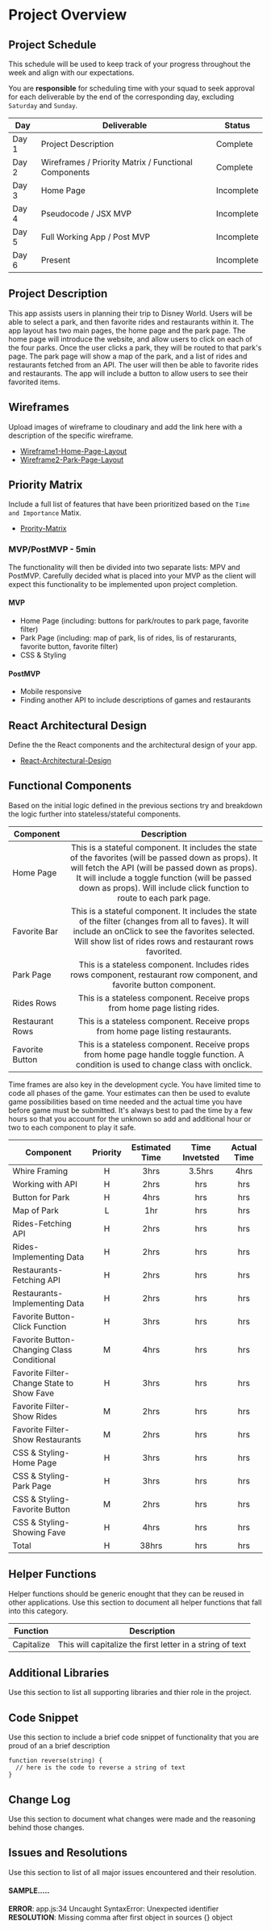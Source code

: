 # Project Overview

## Project Schedule

This schedule will be used to keep track of your progress throughout the week and align with our expectations.  

You are **responsible** for scheduling time with your squad to seek approval for each deliverable by the end of the corresponding day, excluding `Saturday` and `Sunday`.

|  Day | Deliverable | Status
|---|---| ---|
|Day 1| Project Description | Complete
|Day 2| Wireframes / Priority Matrix / Functional Components | Complete
|Day 3| Home Page | Incomplete
|Day 4| Pseudocode / JSX MVP | Incomplete
|Day 5| Full Working App / Post MVP  | Incomplete
|Day 6| Present | Incomplete


## Project Description

This app assists users in planning their trip to Disney World. Users will be able to select a park, and then favorite rides and restaurants within it. The app layout has two main pages, the home page and the park page. The home page will introduce the website, and allow users to click on each of the four parks. Once the user clicks a park, they will be routed to that park's page. The park page will show a map of the park, and a list of rides and restaurants fetched from an API. The user will then be able to favorite rides and restaurants. The app will include a button to allow users to see their favorited items. 

## Wireframes

Upload images of wireframe to cloudinary and add the link here with a description of the specific wireframe.

- [Wireframe1-Home-Page-Layout](https://res.cloudinary.com/drsaojfyp/image/upload/v1539642797/S8vZXqCYQueiHU3wfRCVCg.jpg)
- [Wireframe2-Park-Page-Layout](https://res.cloudinary.com/drsaojfyp/image/upload/v1539642848/063EVTEgTOC5PXaPJNcXmQ.jpg)


## Priority Matrix

Include a full list of features that have been prioritized based on the `Time and Importance` Matix.  

- [Prority-Matrix](https://res.cloudinary.com/drsaojfyp/image/upload/v1539642897/n_a78pQjSJGBg9QPCThQ_w.jpg)

### MVP/PostMVP - 5min

The functionality will then be divided into two separate lists: MPV and PostMVP.  Carefully decided what is placed into your MVP as the client will expect this functionality to be implemented upon project completion.  

#### MVP 
- Home Page (including: buttons for park/routes to park page, favorite filter)
- Park Page (including: map of park, lis of rides, lis of restarurants, favorite button, favorite filter)
- CSS & Styling

#### PostMVP 
- Mobile responsive
- Finding another API to include descriptions of games and restaurants


## React Architectural Design

Define the the React components and the architectural design of your app.

- [React-Architectural-Design](https://res.cloudinary.com/drsaojfyp/image/upload/v1539645392/AQAB7KuMTTa4A5_ufXs5Kg.jpg)


## Functional Components

Based on the initial logic defined in the previous sections try and breakdown the logic further into stateless/stateful components. 

| Component | Description | 
| --- | :---: |  
| Home Page | This is a stateful component. It includes the state of the favorites (will be passed down as props). It will fetch the API (will be passed down as props). It will include a toggle function (will be passed down as props). Will include click function to route to each park page.| 
| Favorite Bar | This is a stateful component. It includes the state of the filter (changes from all to faves). It will include an onClick to see the favorites selected. Will show list of rides rows and restaurant rows favorited. | 
| Park Page | This is a stateless component. Includes rides rows component, restaurant row component, and favorite button component. | 
| Rides Rows | This is a stateless component. Receive props from home page listing rides. | 
| Restaurant Rows | This is a stateless component. Receive props from home page listing restaurants. | 
| Favorite Button | This is a stateless component. Receive props from home page handle toggle function. A condition is used to change class with onclick. | 


Time frames are also key in the development cycle.  You have limited time to code all phases of the game.  Your estimates can then be used to evalute game possibilities based on time needed and the actual time you have before game must be submitted. It's always best to pad the time by a few hours so that you account for the unknown so add and additional hour or two to each component to play it safe.

| Component | Priority | Estimated Time | Time Invetsted | Actual Time |
| --- | :---: |  :---: | :---: | :---: |
| Whire Framing | H | 3hrs| 3.5hrs | 4hrs |
| Working with API | H | 2hrs| hrs | hrs |
| Button for Park | H | 4hrs| hrs | hrs |
| Map of Park | L | 1hr| hrs | hrs |
| Rides-Fetching API | H | 2hrs| hrs | hrs |
| Rides-Implementing Data | H | 2hrs| hrs | hrs |
| Restaurants-Fetching API | H | 2hrs| hrs | hrs |
| Restaurants-Implementing Data | H | 2hrs| hrs | hrs |
| Favorite Button- Click Function | H | 3hrs| hrs | hrs |
| Favorite Button- Changing Class Conditional | M | 4hrs| hrs | hrs |
| Favorite Filter- Change State to Show Fave | H | 3hrs| hrs | hrs |
| Favorite Filter- Show Rides | M | 2hrs| hrs | hrs |
| Favorite Filter- Show Restaurants | M | 2hrs| hrs | hrs |
| CSS & Styling- Home Page | H | 3hrs| hrs | hrs |
| CSS & Styling- Park Page | H | 3hrs| hrs | hrs |
| CSS & Styling- Favorite Button | M | 2hrs| hrs | hrs |
| CSS & Styling- Showing Fave | H | 4hrs| hrs | hrs |
| Total | H | 38hrs| hrs | hrs |

## Helper Functions
Helper functions should be generic enought that they can be reused in other applications. Use this section to document all helper functions that fall into this category.

| Function | Description | 
| --- | :---: |  
| Capitalize | This will capitalize the first letter in a string of text | 

## Additional Libraries
 Use this section to list all supporting libraries and thier role in the project. 

## Code Snippet

Use this section to include a brief code snippet of functionality that you are proud of an a brief description  

```
function reverse(string) {
  // here is the code to reverse a string of text
}
```

## Change Log
 Use this section to document what changes were made and the reasoning behind those changes.  

## Issues and Resolutions
 Use this section to list of all major issues encountered and their resolution.

#### SAMPLE.....
**ERROR**: app.js:34 Uncaught SyntaxError: Unexpected identifier                                
**RESOLUTION**: Missing comma after first object in sources {} object
